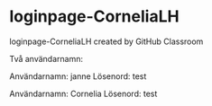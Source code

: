 # loginpage-CorneliaLH
loginpage-CorneliaLH created by GitHub Classroom

Två användarnamn: 

Användarnamn: janne 
Lösenord: test

Användarnamn: Cornelia
Lösenord: test
